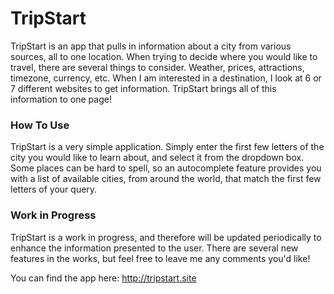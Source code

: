 # TripStart

TripStart is an app that pulls in information about a city from various sources, all to one location.
When trying to decide where you would like to travel, there are several things to consider. Weather, prices, attractions, timezone, currency, etc. When I am interested in a destination, I look at 6 or 7 different websites to get information.
TripStart brings all of this information to one page!


### How To Use

TripStart is a very simple application. Simply enter the first few letters of the city you would like to learn about, and select it from the dropdown box. Some places can be hard to spell, so an autocomplete feature provides you with a list of available cities, from around the world, that match the first few letters of your query.

### Work in Progress

TripStart is a work in progress, and therefore will be updated periodically to enhance the information presented to the user. There are several new features in the works, but feel free to leave me any comments you'd like!




You can find the app here: http://tripstart.site
